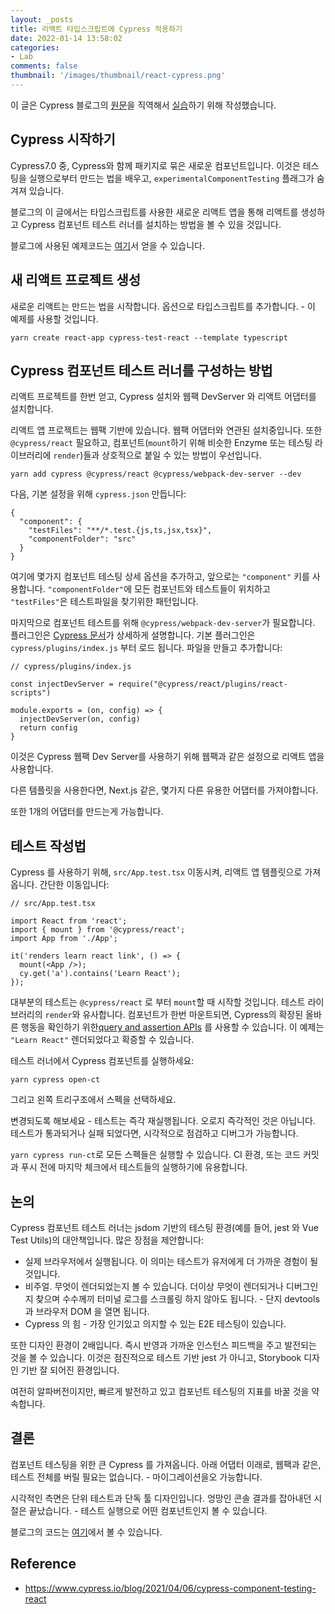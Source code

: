 ```yaml
---
layout: _posts
title: 리액트 타입스크립트에 Cypress 적용하기
date: 2022-01-14 13:58:02
categories: 
- Lab
comments: false
thumbnail: '/images/thumbnail/react-cypress.png'
---
```


이 글은 Cypress 블로그의 [원문](https://www.cypress.io/blog/2021/04/06/cypress-component-testing-react)을 직역해서 [실습](https://github.com/jelee603/cypress-testing-example)하기 위해 작성했습니다.

## Cypress 시작하기
Cypress7.0 중, Cypress와 함께 패키지로 묶은 새로운 컴포넌트입니다. 
이것은 테스팅을 실행으로부터 만드는 법을 배우고, `experimentalComponentTesting` 플래그가 숨겨져 있습니다. 

블로그의 이 글에서는 타입스크립트를 사용한 새로운 리액트 앱을 통해 리액트를 생성하고 Cypress 컴포넌트 테스트 러너를 설치하는 방법을 볼 수 있을 것입니다. 

블로그에 사용된 예제코드는 [여기](https://github.com/lmiller1990/cypress-react-template)서 얻을 수 있습니다. 

## 새 리액트 프로젝트 생성
새로운 리액트는 만드는 법을 시작합니다. 옵션으로 타입스크립트를 추가합니다. - 이 예제를 사용할 것입니다. 
```
yarn create react-app cypress-test-react --template typescript
```

## Cypress 컴포넌트 테스트 러너를 구성하는 방법
리액트 프로젝트를 한번 얻고, Cypress 설치와 웹팩 DevServer 와 리액트 어댑터를 설치합니다.

리액트 앱 프로젝트는 웹팩 기반에 있습니다. 웹팩 어댑터와 연관된 설치중입니다. 
또한 `@cypress/react` 필요하고, 컴포넌트(`mount`하기 위해 비슷한 Enzyme 또는 테스팅 라이브러리에 `render`)들과 상호적으로 붙일 수 있는 방법이 우선입니다. 

```
yarn add cypress @cypress/react @cypress/webpack-dev-server --dev
```

다음, 기본 설정을 위해 `cypress.json` 만듭니다: 

```
{
  "component": {
    "testFiles": "**/*.test.{js,ts,jsx,tsx}",
    "componentFolder": "src"
  }
}
```

여기에 몇가지 컴포넌트 테스팅 상세 옵션을 추가하고, 앞으로는 `"component"` 키를 사용합니다. 
`"componentFolder"`에 모든 컴포넌트와 테스트들이 위치하고 `"testFiles"`은 테스트파일을 찾기위한 패턴입니다. 

마지막으로 컴포넌트 테스트를 위해 `@cypress/webpack-dev-server`가 필요합니다.
플러그인은 [Cypress 문서](https://docs.cypress.io/guides/tooling/plugins-guide#Installing-plugins)가 상세하게 설명합니다. 
기본 플러그인은 `cypress/plugins/index.js` 부터 로드 됩니다. 파일을 만들고 추가합니다:

```
// cypress/plugins/index.js

const injectDevServer = require("@cypress/react/plugins/react-scripts")

module.exports = (on, config) => {
  injectDevServer(on, config)
  return config
}
```

이것은 Cypress 웹팩 Dev Server를 사용하기 위해 웹팩과 같은 설정으로 리액트 앱을 사용합니다. 

다른 템플릿을 사용한다면, Next.js 같은, 몇가지 다른 유용한 어댑터를 가져야합니다. 

또한 1개의 어댑터를 만드는게 가능합니다. 

## 테스트 작성법

Cypress 를 사용하기 위해, `src/App.test.tsx` 이동시켜, 리액트 앱 템플릿으로 가져옵니다.
간단한 이동입니다:

```
// src/App.test.tsx

import React from 'react';
import { mount } from '@cypress/react';
import App from './App';

it('renders learn react link', () => {
  mount(<App />);
  cy.get('a').contains('Learn React');
});
```

대부분의 테스트는 `@cypress/react` 로 부터 `mount`할 때 시작할 것입니다. 테스트 라이브러리의 `render`와 유사합니다. 컴포넌트가 한번 마운트되면, Cypress의 확장된 올바른 행동을 확인하기 위한[query and assertion APIs](https://docs.cypress.io/api/table-of-contents) 를 사용할 수 있습니다. 
이 예제는 `"Learn React"` 렌더되었다고 확증할 수 있습니다. 

테스트 러너에서 Cypress 컴포넌트를 실행하세요: 
```
yarn cypress open-ct
```

그리고 왼쪽 트리구조에서 스펙을 선택하세요. 

변경되도록 해보세요 - 테스트는 즉각 재실행됩니다. 오로지 즉각적인 것은 아닙니다. 테스트가 통과되거나 실패 되었다면, 시각적으로 점검하고 디버그가 가능합니다.

`yarn cypress run-ct`로 모든 스펙들은 실행할 수 있습니다. CI 환경, 또는 코드 커밋과 푸시 전에 마지막 체크에서 테스트들의 실행하기에 유용합니다. 

## 논의

Cypress 컴포넌트 테스트 러너는 jsdom 기반의 테스팅 환경(예를 들어, jest 와 Vue Test Utils)의 대안책입니다. 많은 장점을 제안합니다:

- 실제 브라우저에서 실행됩니다. 이 의미는 테스트가 유저에게 더 가까운 경험이 될 것입니다. 
- 비주얼. 무엇이 렌더되었는지 볼 수 있습니다. 더이상 무엇이 렌더되거나 디버그인지 찾으며 수수께끼 터미널 로그를 스크롤링 하지 않아도 됩니다. - 단지 devtools 과 브라우저 DOM 을 열면 됩니다.
- Cypress 의 힘 - 가장 인기있고 의지할 수 있는 E2E 테스팅이 있습니다.

또한 디자인 환경이 2배입니다. 즉시 반영과 가까운 인스턴스 피드백을 주고 발전되는 것을 볼 수 있습니다.
이것은 점진적으로 테스트 기반 jest 가 아니고, Storybook 디자인 기반 잘 되어진 환경입니다. 

여전히 알파버전이지만, 빠르게 발전하고 있고 컴포넌트 테스팅의 지표를 바꿀 것을 약속합니다. 

## 결론
컴포넌트 테스팅을 위한 큰 Cypress 를 가져옵니다. 아래 어댑터 이래로, 웹팩과 같은, 테스트 전체를 버릴 필요는 없습니다. - 마이그레이션을오 가능합니다. 

시각적인 측면은 단위 테스트과 단독 툴 디자인입니다. 엉망인 콘솔 결과를 잡아내던 시절은 끝났습니다. - 테스트 실행으로 어떤 컴포넌트인지 볼 수 있습니다. 

블로그의 코드는 [여기](https://github.com/lmiller1990/cypress-react-template)에서 볼 수 있습니다. 

## Reference 

- https://www.cypress.io/blog/2021/04/06/cypress-component-testing-react